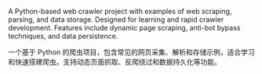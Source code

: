 A Python-based web crawler project with examples of web scraping, parsing, and data storage. Designed for learning and rapid crawler development. Features include dynamic page scraping, anti-bot bypass techniques, and data persistence.

一个基于 Python 的爬虫项目，包含常见的网页采集、解析和存储示例，适合学习和快速搭建爬虫。支持动态页面抓取、反爬绕过和数据持久化等功能。
